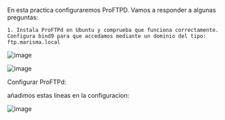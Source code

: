 En esta practica configuraremos ProFTPD. Vamos a responder a algunas preguntas:

    1. Instala ProFTPd en Ubuntu y comprueba que funciona correctamente. Configura bind9 para que accedamos mediante un dominio del tipo: ftp.marisma.local

![image](https://github.com/hasna2223/Serv.-Red-Internet/assets/119622209/936c1843-2db9-48fc-b495-2e2ff4363f85)

![image](https://github.com/hasna2223/Serv.-Red-Internet/assets/119622209/4d793553-7582-45b9-b96c-eaf46e1c1d5a)

Configurar ProFTPd:

añadimos estas lineas en la configuracion:

![image](https://github.com/hasna2223/Serv.-Red-Internet/assets/119622209/779e6988-93da-4214-9ad8-3c56917833d2)



